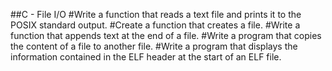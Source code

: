 ##C - File I/O
#Write a function that reads a text file and prints it to the POSIX standard output.
#Create a function that creates a file.
#Write a function that appends text at the end of a file.
#Write a program that copies the content of a file to another file.
#Write a program that displays the information contained in the ELF header at the start of an ELF file.
